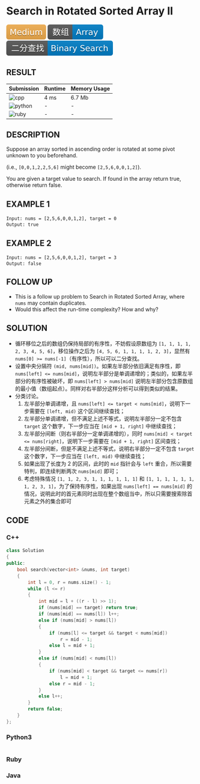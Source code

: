 # Search in Rotated Sorted Array II

![Medium](../../materials/-Medium-f0ad4e.svg) ![Array](../../materials/数组-Array-007ec6.svg) ![Binary_Search](../../materials/二分查找-Binary_Search-007ec6.svg)

## RESULT

| Submission                                                        | Runtime | Memory Usage |
| ----------------------------------------------------------------- | ------- | ------------ |
| ![cpp](https://img.shields.io/badge/leetcode081-cpp-f34b7d.svg)   | 4 ms    | 6.7 Mb       |
| ![python](https://img.shields.io/badge/leetcode081-py-3572A5.svg) | -       | -            |
| ![ruby](https://img.shields.io/badge/leetcode081-rb-701516.svg)   | -       | -            |

## DESCRIPTION

Suppose an array sorted in ascending order is rotated at some pivot unknown to you beforehand.

(i.e., `[0,0,1,2,2,5,6]` might become `[2,5,6,0,0,1,2]`).

You are given a target value to search. If found in the array return true, otherwise return false.

## EXAMPLE 1

```plain
Input: nums = [2,5,6,0,0,1,2], target = 0
Output: true
```

## EXAMPLE 2

```plain
Input: nums = [2,5,6,0,0,1,2], target = 3
Output: false
```

## FOLLOW UP

* This is a follow up problem to Search in Rotated Sorted Array, where `nums` may contain duplicates.
* Would this affect the run-time complexity? How and why?

## SOLUTION

* 循环移位之后的数组仍保持局部的有序性，不妨假设原数组为 `[1, 1, 1, 1, 2, 3, 4, 5, 6]`，移位操作之后为 `[4, 5, 6, 1, 1, 1, 1, 2, 3]`，显然有 `nums[0] >= nums[-1]`（有序性），所以可以二分查找。
* 设置中央分隔符 `(mid, nums[mid])`。如果左半部分依旧满足有序性，即 `nums[left] <= nums[mid]`，说明左半部分是单调递增的；类似的，如果左半部分的有序性被破坏，即 `nums[left] > nums[mid]` 说明左半部分包含原数组的最小值（数组起点）。同样对右半部分这样分析可以得到类似的结果。
* 分类讨论。
  1. 左半部分单调递增，且 `nums[left] <= target < nums[mid]`，说明下一步需要在 `[left, mid)` 这个区间继续查找；
  2. 左半部分单调递增，但不满足上述不等式，说明左半部分一定不包含 `target` 这个数字，下一步应当在 `[mid + 1, right]` 中继续查找；
  3. 左半部分间断（则右半部分一定单调递增的），同时 `nums[mid] < target <= nums[right]`，说明下一步需要在 `[mid + 1, right]` 区间查找；
  4. 左半部分间断，但是不满足上述不等式，说明右半部分一定不包含 `target` 这个数字，下一步应当在 `[left, mid)` 中继续查找；
  5. 如果出现了长度为 2 的区间，此时的 `mid` 指针会与 `left` 重合，所以需要特判，即连续判断两次 `nums[mid]` 即可；
  6. 考虑特殊情况 `[1, 1, 2, 3, 1, 1, 1, 1, 1, 1]` 和 `[1, 1, 1, 1, 1, 1, 1, 2, 3, 1]`，为了保持有序性，如果出现 `nums[left] == nums[mid]` 的情况，说明此时的首元素同时出现在整个数组当中，所以只需要搜索除首元素之外的集合即可

## CODE

### C++

```cpp
class Solution
{
public:
    bool search(vector<int> &nums, int target)
    {
        int l = 0, r = nums.size() - 1;
        while (l <= r)
        {
            int mid = l + ((r - l) >> 1);
            if (nums[mid] == target) return true;
            if (nums[mid] == nums[l]) l++;
            else if (nums[mid] > nums[l])
            {
                if (nums[l] <= target && target < nums[mid])
                    r = mid - 1;
                else l = mid + 1;
            }
            else if (nums[mid] < nums[l])
            {
                if (nums[mid] < target && target <= nums[r])
                    l = mid + 1;
                else r = mid - 1;
            }
            else l++;
        }
        return false;
    }
};
```

### Python3

```python
```

### Ruby

### Java
